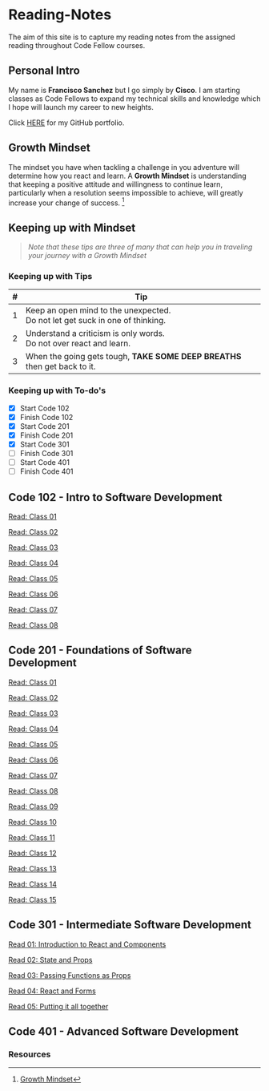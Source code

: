 # Reading-Notes

The aim of this site is to capture my reading notes from the assigned reading throughout Code Fellow courses.

## Personal Intro

My name is **Francisco Sanchez** but I go simply by **Cisco**. I am starting classes as Code Fellows to expand my technical skills and knowledge which I hope will launch my career to new heights.

Click [HERE](https://github.com/c0d3cisco/) for my GitHub portfolio.

## Growth Mindset

The mindset you have when tackling a challenge in you adventure will determine how you react and learn. A **Growth Mindset** is understanding that keeping a positive attitude and willingness to continue learn, particularly when a resolution seems impossible to achieve, will greatly increase your change of success. [^1]

## Keeping up with Mindset

> *Note that these tips are three of many that can help you in traveling your journey with a Growth Mindset*  

### Keeping up with Tips

| # | Tip |
| ------ | ------ |
| 1 | Keep an open mind to the unexpected. <br> Do not let get suck in one of thinking. |
| 2 | Understand a criticism is only words. <br>  Do not over react and learn. |
| 3 | When the going gets tough, **TAKE SOME DEEP BREATHS** then get back to it. |

### Keeping up with To-do's

+ [x] Start Code 102
+ [x] Finish Code 102
+ [x] Start Code 201
+ [x] Finish Code 201
+ [x] Start Code 301
+ [ ] Finish Code 301
+ [ ] Start Code 401
+ [ ] Finish Code 401

## **Code 102** - Intro to Software Development

[Read: Class 01](/code-102/code102_day1.md)

[Read: Class 02](/code-102/coder-computer.md)

[Read: Class 03](/code-102/reading-3.md)

[Read: Class 04](/code-102/reading-4.md)

[Read: Class 05](/code-102/reading-5.md)

[Read: Class 06](/code-102/reading-6.md)

[Read: Class 07](/code-102/reading-7.md)

[Read: Class 08](/code-102/reading-8.md)

## **Code 201** - Foundations of Software Development

[Read: Class 01](/code-201/class-01.md)

[Read: Class 02](/code-201/class-02.md)

[Read: Class 03](/code-201/class-03.md)

[Read: Class 04](/code-201/class-04.md)

[Read: Class 05](/code-201/class-05.md)

[Read: Class 06](/code-201/class-06.md)

[Read: Class 07](/code-201/class-07.md)

[Read: Class 08](/code-201/class-08.md)

[Read: Class 09](/code-201/class-09.md)

[Read: Class 10](/code-201/class-10.md)

[Read: Class 11](/code-201/class-11.md)

[Read: Class 12](/code-201/class-12.md)

[Read: Class 13](/code-201/class-13.md)

[Read: Class 14](/code-201/class-14.md)

[Read: Class 15](/code-201/reading-15.md)

## **Code 301** - Intermediate Software Development

[Read 01: Introduction to React and Components](/code-301/class-01.md)

[Read 02: State and Props](/code-301/class-02.md)

[Read 03: Passing Functions as Props](/code-301/class-03.md)

[Read 04: React and Forms](/code-301/class-04.md)

[Read 05: Putting it all together](/code-301/class-05.md)

## **Code 401** - Advanced Software Development

### Resources

[^1]: [Growth Mindset](https://www.atlassian.com/blog/inside-atlassian/growth-mindset)
